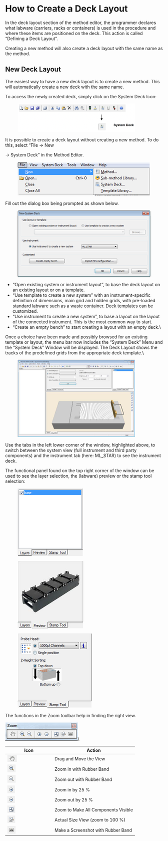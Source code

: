 # How to Create a Deck Layout

In the deck layout section of the method editor, the programmer declares what labware (carriers, racks or containers) is used in the procedure and where these items are positioned on the deck. This action is called “Defining a Deck Layout”.

Creating a new method will also create a deck layout with the same name as the method.

## New Deck Layout

The easiest way to have a new deck layout is to create a new method. This will automatically create a new deck with the same name.

To access the newly created deck, simply click on the System Deck Icon:

<figure><img src="../../.gitbook/assets/image (11) (1) (1) (1).png" alt="" width="375"><figcaption></figcaption></figure>

It is possible to create a deck layout without creating a new method. To do this, select “File -> New

\-> System Deck” in the Method Editor.

<figure><img src="../../.gitbook/assets/image (12) (1) (1) (1).png" alt=""><figcaption></figcaption></figure>

Fill out the dialog box being prompted as shown below.

<figure><img src="../../.gitbook/assets/image (13) (1) (1) (1).png" alt=""><figcaption></figcaption></figure>

* “Open existing system or instrument layout”, to base the deck layout on an existing layout or on a template.
* “Use template to create a new system” with an instrument-specific definition of dimensions, main grid and hidden grids, with pre-loaded standard labware such as a waste container. Deck templates can be customized.
* “Use instrument to create a new system”, to base a layout on the layout of the connected instrument. This is the most common way to start.
* “Create an empty bench” to start creating a layout with an empty deck.\


Once a choice have been made and possibly browsed for an existing template or layout, the menu bar now includes the “System Deck” Menu and the “System Deck” Window will be displayed. The Deck Layout shows the tracks of the predefined grids from the appropriate deck template.\


<figure><img src="../../.gitbook/assets/image (14) (1) (1) (1).png" alt="" width="375"><figcaption></figcaption></figure>

Use the tabs in the left lower corner of the window, highlighted above, to switch between the system view (full instrument and third party components) and the instrument tab (here: ML\_STAR) to see the instrument deck.

The functional panel found on the top right corner of the window can be used to see the layer selection, the (labware) preview or the stamp tool selection:

<div>

<figure><img src="../../.gitbook/assets/image (15) (1) (1) (1).png" alt=""><figcaption></figcaption></figure>

 

<figure><img src="../../.gitbook/assets/image (16) (1) (1) (1).png" alt=""><figcaption></figcaption></figure>

 

<figure><img src="../../.gitbook/assets/image (17) (1) (1) (1).png" alt=""><figcaption></figcaption></figure>

</div>

The functions in the Zoom toolbar help in finding the right view.

![](<../../.gitbook/assets/image (18) (1) (1) (1).png>)\


<table><thead><tr><th width="137">Icon</th><th>Action</th></tr></thead><tbody><tr><td><img src="../../.gitbook/assets/image (19) (1) (1) (1).png" alt="" data-size="original"></td><td>Drag and Move the View</td></tr><tr><td><img src="../../.gitbook/assets/image (20) (1) (1) (1).png" alt="" data-size="original"></td><td>Zoom in with Rubber Band</td></tr><tr><td><img src="../../.gitbook/assets/image (21) (1) (1) (1).png" alt="" data-size="original"></td><td>Zoom out with Rubber Band</td></tr><tr><td><img src="../../.gitbook/assets/image (22) (1) (1) (1).png" alt="" data-size="original"></td><td>Zoom in by 25 %</td></tr><tr><td><img src="../../.gitbook/assets/image (23) (1) (1) (1).png" alt="" data-size="original"></td><td>Zoom out by 25 %</td></tr><tr><td><img src="../../.gitbook/assets/image (24) (1) (1) (1).png" alt="" data-size="original"></td><td>Zoom to Make All Components Visible</td></tr><tr><td><img src="../../.gitbook/assets/image (25) (1) (1) (1).png" alt="" data-size="original"></td><td>Actual Size View (zoom to 100 %)</td></tr><tr><td><img src="../../.gitbook/assets/image (26) (1) (1) (1).png" alt="" data-size="original"></td><td>Make a Screenshot with Rubber Band</td></tr></tbody></table>

